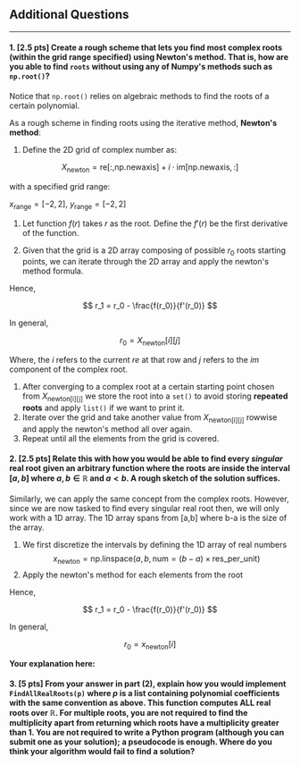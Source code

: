 ## Additional Questions

---

#### 1. [2.5 pts] Create a rough scheme that lets you find most complex roots (within the grid range specified) using Newton's method. That is, how are you able to find $\texttt{roots}$ without using any of Numpy's methods such as $\texttt{np.root()}$?

Notice that $\texttt{np.root()}$ relies on algebraic methods to find the roots of a certain polynomial. 

As a rough scheme in finding roots using the iterative method, **Newton's method**:

1. Define the 2D grid of complex number as:

 $$X_{\text{newton}} = \text{re}[:, \text{np.newaxis}] + i \cdot \text{im}[\text{np.newaxis}, :]$$

with a specified grid range:

$x_{\text{range}} = [-2, 2]$,
$y_{\text{range}} = [-2, 2]$

1. Let function $f(r)$ takes $r$ as the root. Define the $f'(r)$ be the first derivative of the function. 

2. Given that the grid is a 2D array composing of possible $r_0$ roots starting points, we can iterate through the 2D array and apply the newton's method formula.


Hence, 

$$
r_1 = r_0 - \frac{f(r_0)}{f'(r_0)}
$$

In general, 

$$
r_0 = X_{\text{newton}}[i][j]
$$

Where, the $i$ refers to the current $re$ at that row and $j$ refers to the $im$ component of the complex root.

1. After converging to a complex root at a certain starting point chosen from $X_{\text{newton[i][j]}}$ we store the root into a `set()` to avoid storing **repeated roots** and apply `list()` if we want to print it. 
2. Iterate over the grid and take another value from $X_{\text{newton[i][j]}}$ rowwise and apply the newton's method all over again. 
3. Repeat until all the elements from the grid is covered.

#### 2. [2.5 pts] Relate this with how you would be able to find every *singular* real root given an arbitrary function where the roots are inside the interval $[a,b]$ where $a,b \in \mathbb{R}$ and $a<b$. A rough sketch of the solution suffices.

Similarly, we can apply the same concept from the complex roots. However, since we are now tasked to find every singular real root then, we will only work with a 1D array. The 1D array spans from [a,b] where b-a is the size of the array. 
1. We first discretize the intervals by defining the 1D array of real numbers
$$
x_{\text{newton}} = \mathrm{np.linspace}\biggl(a,\, b,\, \mathrm{num} = \bigl(b - a) \times \text{res\_per\_unit}\biggr)
$$
2. Apply the newton's method for each elements from the root

Hence, 

$$
r_1 = r_0 - \frac{f(r_0)}{f'(r_0)}
$$

In general, 

$$
r_0 = x_{\text{newton}}[i]
$$

**Your explanation here:**

#### 3. [5 pts] From your answer in part (2), explain how you would implement $\texttt{FindAllRealRoots(p)}$ where $p$ is a list containing polynomial coefficients with the same convention as above. This function computes **ALL** real roots over $\mathbb{R}$. For multiple roots, you are not required to find the multiplicity apart from returning which roots have a multiplicity greater than 1. You are not required to write a Python program (although you can submit one as your solution); a pseudocode is enough. Where do you think your algorithm would fail to find a solution?